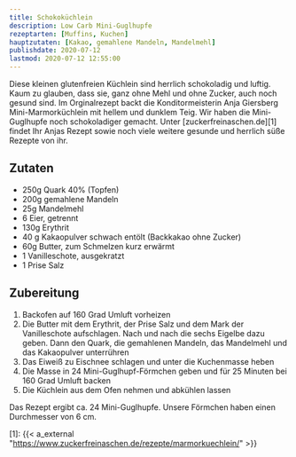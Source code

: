 ```yaml
---
title: Schokoküchlein
description: Low Carb Mini-Guglhupfe
rezeptarten: [Muffins, Kuchen]
hauptzutaten: [Kakao, gemahlene Mandeln, Mandelmehl]
publishdate: 2020-07-12
lastmod: 2020-07-12 12:55:00
---
```


Diese kleinen glutenfreien Küchlein sind herrlich schokoladig und luftig. Kaum zu glauben, dass sie, ganz ohne Mehl und ohne Zucker, auch noch gesund sind. Im Orginalrezept backt die Konditormeisterin Anja Giersberg Mini-Marmorküchlein mit hellem und dunklem Teig. Wir haben die Mini-Guglhupfe noch schokoladiger gemacht. Unter [zuckerfreinaschen.de][1] findet Ihr Anjas Rezept sowie noch viele weitere gesunde und herrlich süße Rezepte von ihr.


## Zutaten

- 250g Quark 40% (Topfen)
- 200g gemahlene Mandeln
- 25g Mandelmehl
- 6 Eier, getrennt
- 130g Erythrit
- 40 g Kakaopulver schwach entölt (Backkakao ohne Zucker)
- 60g Butter, zum Schmelzen kurz erwärmt
- 1 Vanilleschote, ausgekratzt
- 1 Prise Salz
 

## Zubereitung

1. Backofen auf 160 Grad Umluft vorheizen
2. Die Butter mit dem Erythrit, der Prise Salz und dem Mark der Vanilleschote aufschlagen. Nach und nach die sechs Eigelbe dazu geben. Dann den Quark, die gemahlenen Mandeln, das Mandelmehl und das Kakaopulver unterrühren
3. Das Eiweiß zu Eischnee schlagen und unter die Kuchenmasse heben
4. Die Masse in 24 Mini-Guglhupf-Förmchen geben und für 25 Minuten bei 160 Grad Umluft backen
5. Die Küchlein aus dem Ofen nehmen und abkühlen lassen

Das Rezept ergibt ca. 24 Mini-Guglhupfe. Unsere Förmchen haben einen Durchmesser von 6 cm.

[1]: {{< a_external "https://www.zuckerfreinaschen.de/rezepte/marmorkuechlein/" >}}
